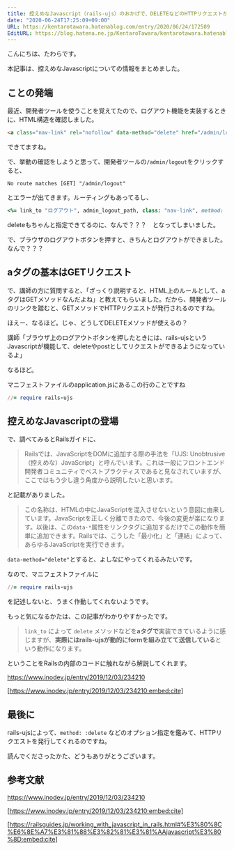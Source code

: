 ```yaml
---
title: 控えめなJavascript（rails-ujs）のおかげで、DELETEなどのHTTPリクエストができるみたい
date: "2020-06-24T17:25:09+09:00"
URL: https://kentarotawara.hatenablog.com/entry/2020/06/24/172509
EditURL: https://blog.hatena.ne.jp/KentaroTawara/kentarotawara.hatenablog.com/atom/entry/26006613589325570
---
```


こんにちは、たわらです。

本記事は、控えめなJavascriptについての情報をまとめました。



## ことの発端

最近、開発者ツールを使うことを覚えてたので、ログアウト機能を実装するときに、HTML構造を確認しました。

```html
<a class="nav-link" rel="nofollow" data-method="delete" href="/admin/logout">ログアウト</a>
```

できてますね。

で、挙動の確認をしようと思って、開発者ツールの`/admin/logout`をクリックすると、

```
No route matches [GET] "/admin/logout"
```

とエラーが出てきます。ルーティングもあってるし、

```ruby
<%= link_to "ログアウト", admin_logout_path, class: "nav-link", method: :delete %>
```

deleteもちゃんと指定できてるのに、なんで？？？　となってしまいました。



で、ブラウザのログアウトボタンを押すと、きちんとログアウトができました。なんで？？？



## aタグの基本はGETリクエスト

で、講師の方に質問すると、「ざっくり説明すると、HTML上のルールとして、aタグはGETメソッドなんだよね」と教えてもらいました。だから、開発者ツールのリンクを踏むと、GETメソッドでHTTPリクエストが発行されるのですね。



ほえー、なるほど。じゃ、どうしてDELETEメソッドが使えるの？



講師「ブラウザ上のログアウトボタンを押したときには、rails-ujsというJavascriptが機能して、deleteやpostとしてリクエストができるようになっているよ」



なるほど。

マニフェストファイルのapplication.jsにあるこの行のことですね

```ruby
//= require rails-ujs
```



## 控えめなJavascriptの登場

で、調べてみるとRailsガイドに、

>Railsでは、JavaScriptをDOMに追加する際の手法を「UJS: Unobtrusive（控えめな）JavaScript」と呼んでいます。これは一般にフロントエンド開発者コミュニティでベストプラクティスであると見なされていますが、ここではもう少し違う角度から説明したいと思います。

と記載がありました。

> この名称は、HTMLの中にJavaScriptを混入させないという意図に由来しています。JavaScriptを正しく分離できたので、今後の変更が楽になります。以後は、この`data-*`属性をリンクタグに追加するだけでこの動作を簡単に追加できます。Railsでは、こうした「最小化」と「連結」によって、あらゆるJavaScriptを実行できます。

`data-method="delete"`とすると、よしなにやってくれるみたいです。

なので、マニフェストファイルに

```ruby
//= require rails-ujs
```

を記述しないと、うまく作動してくれないようです。



もっと気になるかたは、この記事がわかりやすかったです。

> `link_to` によって `delete` メソッドなどを**aタグで**実装できているように感じますが、**実際にはrails-ujsが動的にformを組み立てて送信している**という動作になります。

ということをRailsの内部のコードに触れながら解説してくれます。

https://www.inodev.jp/entry/2019/12/03/234210

[https://www.inodev.jp/entry/2019/12/03/234210:embed:cite]




## 最後に

rails-ujsによって、`method: :delete` などのオプション指定を鑑みて、HTTPリクエストを発行してくれるのですね。



読んでくださったかた、どうもありがとうございます。



## 参考文献

https://www.inodev.jp/entry/2019/12/03/234210

[https://www.inodev.jp/entry/2019/12/03/234210:embed:cite]


[https://railsguides.jp/working_with_javascript_in_rails.html#%E3%80%8C%E6%8E%A7%E3%81%88%E3%82%81%E3%81%AAjavascript%E3%80%8D:embed:cite]





